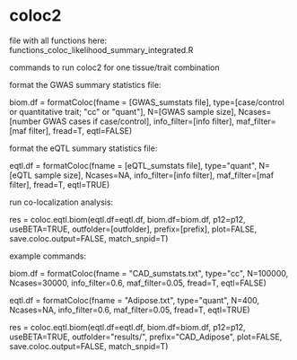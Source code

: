 # coloc2 


file with all functions here: functions_coloc_likelihood_summary_integrated.R


commands to run coloc2 for one tissue/trait combination

format the GWAS summary statistics file:

biom.df = formatColoc(fname = [GWAS_sumstats file], type=[case/control or quantitative trait; "cc" or "quant"], N=[GWAS sample size], Ncases=[number GWAS cases if case/control], info_filter=[info filter], maf_filter=[maf filter], fread=T, eqtl=FALSE)

format the eQTL summary statistics file:

eqtl.df = formatColoc(fname = [eQTL_sumstats file], type="quant", N=[eQTL sample size], Ncases=NA, info_filter=[info filter], maf_filter=[maf filter], fread=T, eqtl=TRUE)

run co-localization analysis:

res = coloc.eqtl.biom(eqtl.df=eqtl.df, biom.df=biom.df, p12=p12, useBETA=TRUE, outfolder=[outfolder], prefix=[prefix], plot=FALSE, save.coloc.output=FALSE, match_snpid=T)


example commands:

biom.df = formatColoc(fname = "CAD_sumstats.txt", type="cc", N=100000, Ncases=30000, info_filter=0.6, maf_filter=0.05, fread=T, eqtl=FALSE)

eqtl.df = formatColoc(fname = "Adipose.txt", type="quant", N=400, Ncases=NA, info_filter=0.6, maf_filter=0.05, fread=T, eqtl=TRUE)

res = coloc.eqtl.biom(eqtl.df=eqtl.df, biom.df=biom.df, p12=p12, useBETA=TRUE, outfolder="results/", prefix="CAD_Adipose", plot=FALSE, save.coloc.output=FALSE, match_snpid=T)
